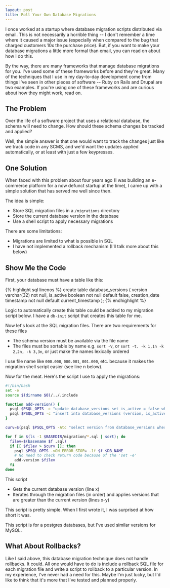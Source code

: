 ```yaml
---
layout: post
title: Roll Your Own Database Migrations
---
```


I once worked at a startup where database migration scripts distributed via email. This is not necessarily a horrible thing -- I don't remember a time where it caused a major issue (especially when compared to the bug that charged customers 10x the purchase price). But, if you want to make your database migrations a little more formal than email, you can read on about how I do this.

By the way, there are many frameworks that manage database migrations for you. I've used some of these frameworks before and they're great. Many of the techniques that I use in my day-to-day development come from things I've seen in other pieces of software -- Ruby on Rails and Drupal are two examples. If you're using one of these frameworks and are curious about how they might work, read on.

The Problem
--------------------------------------------------------------------------------

Over the life of a software project that uses a relational database, the schema will need to change. How should these schema changes be tracked and applied?

Well, the simple answer is that one would want to track the changes just like we track code in any SCMS, and we'd want the updates applied automatically, or at least with just a few keypresses.

One Solution
--------------------------------------------------------------------------------

When faced with this problem about four years ago (I was building an e-commerce platform for a now defunct startup at the time), I came up with a simple solution that has served me well since then.

The idea is simple:

* Store SQL migration files in a `/migrations` directory
* Store the current database version in the database
* Use a shell script to apply necessary migrations

There are some limitations:

* Migrations are limited to what is possible in SQL
* I have not implemented a rollback mechanism (I'll talk more about this below)

Show Me the Code
--------------------------------------------------------------------------------

First, your database must have a table like this:

{% highlight sql linenos %}
create table database_versions (
  version varchar(32) not null,
  is_active boolean not null default false,
  creation_date timestamp not null default current_timestamp
);
{% endhighlight %}

Logic to automatically create this table could be added to my migration script below. I have a `db-init` script that creates this table for me.

Now let's look at the SQL migration files. There are two requirements for these files

* The schema version must be available via the file name
* The files must be sortable by name e.g. `sort -V`, or `sort -t. -k 1,1n -k 2,2n, -k 3,3n`, or just make the names lexically ordered

I use file name like `000.000`, `000.001`, `001.000`, etc. because it makes the migration shell script easier (see line n below).

Now for the meat. Here's the script I use to apply the migrations:

~~~ bash
#!/bin/bash
set -e
source $(dirname $0)/../.include

function add-version() {
  psql $PSQL_OPTS -c "update database_versions set is_active = false where is_active = true" $DB_NAME
  psql $PSQL_OPTS -c "insert into database_versions (version, is_active) values ('$1', TRUE)" $DB_NAME
}

curv=$(psql $PSQL_OPTS -Atc "select version from database_versions where is_active = true" $DB_NAME)

for f in $(ls -1 $BASEDIR/migration/*.sql | sort); do
  filev=$(basename $f .sql)
  if [[ $filev > $curv ]]; then
    psql $PSQL_OPTS -vON_ERROR_STOP= -1f $f $DB_NAME
    # No need to check return code because of the 'set -e'
    add-version $filev
  fi
done
~~~

This script

* Gets the current database version (line x)
* Iterates through the migration files (in order) and applies versions that are greater than the current version (lines x-y)

This script is pretty simple. When I first wrote it, I was surprised at how short it was.

This script is for a postgres  databases, but I've used similar versions for MySQL.

What About Rollbacks?
--------------------------------------------------------------------------------

Like I said above, this database migration technique does not handle rollbacks. It could. All one would have to do is include a rollback SQL file for each migration file and write a script to rollback to a particular version. In my experience, I've never had a need for this. Maybe I'm just lucky, but I'd like to think that it's more that I've tested and planned properly.
